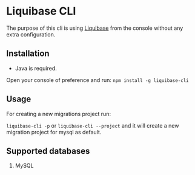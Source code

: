 # Liquibase CLI

The purpose of this cli is using [Liquibase](http://www.liquibase.org/) from the console without any extra configuration.

## Installation

- Java is required.

Open your console of preference and run: `npm install -g liquibase-cli`

## Usage

For creating a new migrations project run:

`liquibase-cli -p` or `liquibase-cli --project` and it will create a new migration project for mysql as default.

## Supported databases

1. MySQL
